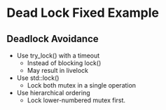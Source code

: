 # Dead Lock Fixed Example
## Deadlock Avoidance
* Use try_lock() with a timeout
    * Instead of blocking lock()
    * May result in livelock
* Use std::lock()
    * Lock both mutex in a single operation
* Use hierarchical ordering
    * Lock lower-numbered mutex first.
